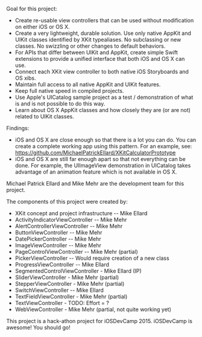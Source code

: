 
Goal for this project:

- Create re-usable view controllers that can be used without modification on either iOS or OS X.
- Create a very lightweight, durable solution. Use only native AppKit and UIKit classes identified by XKit typealiases.  No subclassing or new classes. No swizzling or other changes to default behaviors.
- For APIs that differ between UIKit and AppKit, create simple Swift extensions to provide a unified interface that both iOS and OS X can use.  
- Connect each XKit view controller to both native iOS Storyboards and OS xibs.  
- Maintain full access to all native AppKit and UIKit features.
- Keep full native speed in compiled projects.
- Use Apple's UICatalog sample project as a test / demonstration of what is and is not possible to do this way.
- Learn about OS X AppKit classes and how closely they are (or are not) related to UIKit classes.

Findings:

- iOS and OS X are close enough so that there is a lot you can do. You can create a complete working app using this pattern.  For an example, see:  https://github.com/MichaelPatrickEllard/XKitCalculatorPrototype
- iOS and OS X are still far enough apart so that not everything can be done.  For example, the UIImageView demonstration in UICatalog takes advantage of an animation feature which is not available in OS X.  

Michael Patrick Ellard and Mike Mehr are the development team for this project. 

The components of this project were created by:

- XKit concept and project infrastructure -- Mike Ellard
- ActivityIndicatorViewController -- Mike Mehr
- AlertControllerViewController -- Mike Mehr
- ButtonViewController -- Mike Mehr
- DatePickerController -- Mike Mehr
- ImageViewController -- Mike Mehr
- PageControlViewController -- Mike Mehr (partial)
- PickerViewController -- Would require creation of a new class
- ProgressViewController -- Mike Ellard
- SegmentedControlViewController - Mike Ellard (IP)
- SliderViewController - Mike Mehr (partial)
- StepperViewController - Mike Mehr (partial)
- SwitchViewController -- Mike Ellard
- TextFieldViewController - Mike Mehr (partial)
- TextViewController - TODO: Effort = ?
- WebViewController - Mike Mehr (partial, not quite working yet)

This project is a hack-athon project for iOSDevCamp 2015.  iOSDevCamp is awesome!  You should go!

